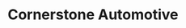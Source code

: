 ---
title: "Cornerstone Automotive"
url: /black-canyon-city/cornerstone-automotive/
shop: car repair
---